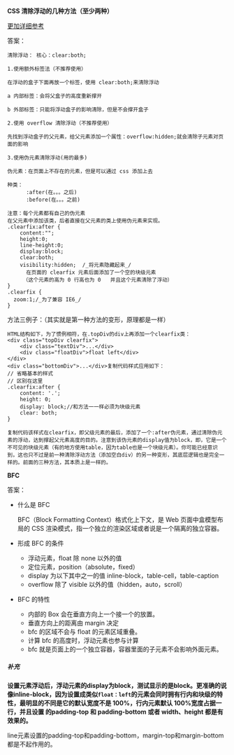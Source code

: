**CSS 清除浮动的几种方法（至少两种）**

[更加详细参考](https://juejin.im/post/6844903504545316877)

答案：

```
清除浮动： 核心：clear:both;

1.使用额外标签法（不推荐使用）

在浮动的盒子下面再放一个标签，使用 clear:both;来清除浮动

a 内部标签：会将父盒子的高度重新撑开

b 外部标签：只能将浮动盒子的影响清除，但是不会撑开盒子

2.使用 overflow 清除浮动（不推荐使用）

先找到浮动盒子的父元素，给父元素添加一个属性：overflow:hidden;就会清除子元素对页面的影响

3.使用伪元素清除浮动(用的最多)

伪元素：在页面上不存在的元素，但是可以通过 css 添加上去

种类：
      :after(在。。。之后)
      :before(在。。。之前)

注意：每个元素都有自己的伪元素
在父元素中添加该类，后者直接在父元素的类上使用伪元素来实现。
.clearfix:after {
    content:"";
    height:0;
    line-height:0;
    display:block;
    clear:both;
    visibility:hidden;  /_将元素隐藏起来_/ 
      在页面的 clearfix 元素后面添加了一个空的块级元素
     （这个元素的高为 0 行高也为 0   并且这个元素清除了浮动）
}
.clearfix {
  zoom:1;/_为了兼容 IE6_/
}
```

方法三例子：（其实就是第一种方法的变形，原理都是一样）

```
HTML结构如下，为了惯例相符，在.topDiv的div上再添加一个clearfix类：
<div class="topDiv clearfix">
    <div class="textDiv">...</div>
    <div class="floatDiv">float left</div>
</div>
<div class="bottomDiv">...</div>复制代码样式应用如下：
// 省略基本的样式
// 区别在这里
.clearfix:after {
    content: '.';
    height: 0;
    display: block;//和方法一一样必须为块级元素
    clear: both;
}

复制代码该样式在clearfix，即父级元素的最后，添加了一个:after伪元素，通过清除伪元素的浮动，达到撑起父元素高度的目的。注意到该伪元素的display值为block，即，它是一个不可见的块级元素（有的地方使用table，因为table也是一个块级元素）。你可能已经意识到，这也只不过是前一种清除浮动方法（添加空白div）的另一种变形，其底层逻辑也是完全一样的。前面的三种方法，其本质上是一样的。
```







**BFC**

答案：

- 什么是 BFC

  BFC（Block Formatting Context）格式化上下文，是 Web 页面中盒模型布局的 CSS 渲染模式，指一个独立的渲染区域或者说是一个隔离的独立容器。

- 形成 BFC 的条件

  - 浮动元素，float 除 none 以外的值
  - 定位元素，position（absolute，fixed）
  - display 为以下其中之一的值 inline-block，table-cell，table-caption
  - overflow 除了 visible 以外的值（hidden，auto，scroll）

- BFC 的特性

  - 内部的 Box 会在垂直方向上一个接一个的放置。
  - 垂直方向上的距离由 margin 决定
  - bfc 的区域不会与 float 的元素区域重叠。
  - 计算 bfc 的高度时，浮动元素也参与计算
  - bfc 就是页面上的一个独立容器，容器里面的子元素不会影响外面元素。







##### 补充

**设置元素浮动后，浮动元素的display为block，测试显示的是block。更准确的说像inline-block，因为设置成类似`float：left`的元素会同时拥有行内和块级的特性，最明显的不同是它的默认宽度不是 100%，行内元素默认 100%宽度占据一行，并且设置 的padding-top 和 padding-bottom 或者 width、height 都是有效果的。**

line元素设置的padding-top和padding-bottom，margin-top和margin-bottom都是不起作用的。

